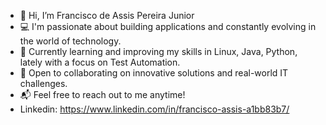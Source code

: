 - 👋 Hi, I’m Francisco de Assis Pereira Junior
- 💻 I'm passionate about building applications and constantly evolving in the world of technology.
- 🚀 Currently learning and improving my skills in Linux, Java, Python, lately with a focus on Test Automation.
- 🤝 Open to collaborating on innovative solutions and real-world IT challenges.
- 📬 Feel free to reach out to me anytime!
- Linkedin: https://www.linkedin.com/in/francisco-assis-a1bb83b7/
